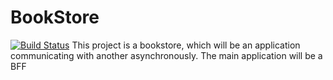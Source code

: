# BookStore

[![Build Status](https://app.travis-ci.com/afonso96/Bookstore_Supimpa.svg?branch=main)](https://app.travis-ci.com/afonso96/Bookstore_Supimpa)
This project is a bookstore, which will be an application communicating with another asynchronously. The main application will be a BFF
